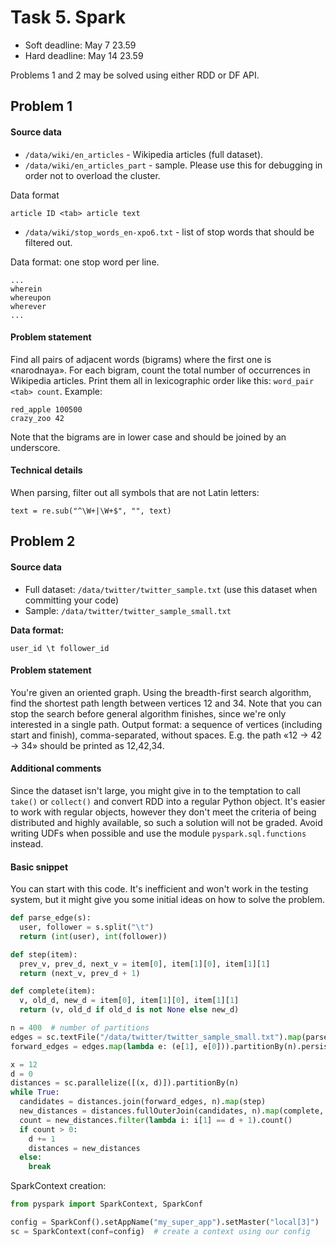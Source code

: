 # Task 5. Spark

* Soft deadline: May 7 23.59
* Hard deadline: May 14 23.59

Problems 1 and 2 may be solved using either RDD or DF API.

## Problem 1

#### Source data

* `/data/wiki/en_articles` - Wikipedia articles (full dataset).
* `/data/wiki/en_articles_part` - sample. Please use this for debugging in order not to overload the cluster.

Data format
```
article ID <tab> article text
```
* `/data/wiki/stop_words_en-xpo6.txt` - list of stop words that should be filtered out.

Data format: one stop word per line.
```
...
wherein
whereupon
wherever
...
```
#### Problem statement
Find all pairs of adjacent words (bigrams) where the first one is «narodnaya». For each bigram, count the total number of occurrences in Wikipedia articles. Print them all in lexicographic order like this: `word_pair <tab> count`. Example:

```
red_apple 100500
crazy_zoo 42
```

Note that the bigrams are in lower case and should be joined by an underscore.

#### Technical details
When parsing, filter out all symbols that are not Latin letters:
```
text = re.sub("^\W+|\W+$", "", text)
```

## Problem 2

#### Source data
* Full dataset: `/data/twitter/twitter_sample.txt` (use this dataset when committing your code)
* Sample: `/data/twitter/twitter_sample_small.txt`

**Data format:**
```
user_id \t follower_id
```
#### Problem statement
You're given an oriented graph. Using the breadth-first search algorithm, find the shortest path length between vertices 12 and 34.
Note that you can stop the search before general algorithm finishes, since we're only interested in a single path.
Output format: a sequence of vertices (including start and finish), comma-separated, without spaces. E.g. the path «12 -> 42 -> 34» should be printed as 12,42,34.

#### Additional comments
Since the dataset isn't large, you might give in to the temptation to call `take()` or `collect()` and convert RDD into a regular Python object. It's easier to work with regular objects, however they don't meet the criteria of being distributed and highly available, so such a solution will not be graded.
Avoid writing UDFs when possible and use the module `pyspark.sql.functions` instead.

#### Basic snippet
You can start with this code. It's inefficient and won't work in the testing system, but it might give you some initial ideas on how to solve the problem.
```python
def parse_edge(s):
  user, follower = s.split("\t")
  return (int(user), int(follower))

def step(item):
  prev_v, prev_d, next_v = item[0], item[1][0], item[1][1]
  return (next_v, prev_d + 1)

def complete(item):
  v, old_d, new_d = item[0], item[1][0], item[1][1]
  return (v, old_d if old_d is not None else new_d)

n = 400  # number of partitions
edges = sc.textFile("/data/twitter/twitter_sample_small.txt").map(parse_edge).cache()
forward_edges = edges.map(lambda e: (e[1], e[0])).partitionBy(n).persist()

x = 12
d = 0
distances = sc.parallelize([(x, d)]).partitionBy(n)
while True:
  candidates = distances.join(forward_edges, n).map(step)
  new_distances = distances.fullOuterJoin(candidates, n).map(complete, True).persist()
  count = new_distances.filter(lambda i: i[1] == d + 1).count()
  if count > 0:
    d += 1
    distances = new_distances
  else:
    break
```
SparkContext creation:
```python
from pyspark import SparkContext, SparkConf

config = SparkConf().setAppName("my_super_app").setMaster("local[3]")  # config; specify application name and execution mode (local[*] to run the app locally, yarn for YARN)
sc = SparkContext(conf=config)  # create a context using our config
```
